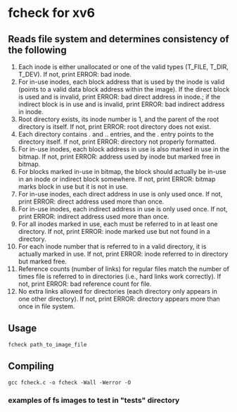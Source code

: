 # fcheck for xv6
## Reads file system and determines consistency of the following
1. Each inode is either unallocated or one of the valid types (T_FILE, T_DIR, T_DEV).
If not, print ERROR: bad inode.
2. For in-use inodes, each block address that is used by the inode is valid (points to
a valid data block address within the image). If the direct block is used and is 
invalid, print ERROR: bad direct address in inode.; if the indirect block is in
use and is invalid, print ERROR: bad indirect address in inode.
3. Root directory exists, its inode number is 1, and the parent of the root directory is
itself. If not, print ERROR: root directory does not exist.
4. Each directory contains . and .. entries, and the . entry points to the directory
itself. If not, print ERROR: directory not properly formatted.
5. For in-use inodes, each block address in use is also marked in use in the bitmap.
If not, print ERROR: address used by inode but marked free in bitmap.
6. For blocks marked in-use in bitmap, the block should actually be in-use in an
inode or indirect block somewhere. If not, print ERROR: bitmap marks block
in use but it is not in use.
7. For in-use inodes, each direct address in use is only used once. If not,
print ERROR: direct address used more than once.
8. For in-use inodes, each indirect address in use is only used once. If not,
print ERROR: indirect address used more than once.
9. For all inodes marked in use, each must be referred to in at least one directory. If
not, print ERROR: inode marked use but not found in a directory.
10. For each inode number that is referred to in a valid directory, it is actually marked
in use. If not, print ERROR: inode referred to in directory but marked
free.
11. Reference counts (number of links) for regular files match the number of times
file is referred to in directories (i.e., hard links work correctly). If not, print ERROR:
bad reference count for file.
12. No extra links allowed for directories (each directory only appears in one other
directory). If not, print ERROR: directory appears more than once in file
system.

## Usage
`fcheck path_to_image_file`

## Compiling
`gcc fcheck.c -o fcheck -Wall -Werror -O`

### examples of fs images to test in "tests" directory
